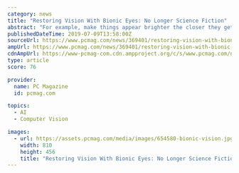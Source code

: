 ```yaml
---
category: news
title: "Restoring Vision With Bionic Eyes: No Longer Science Fiction"
abstract: "For example, make things appear brighter the closer they get, use computer vision to mark safe paths and combine it with GPS to give visual directions, warn users of impending dangers in their immediate surroundings, or even extend the range of \"visible ..."
publishedDateTime: 2019-07-09T13:58:00Z
sourceUrl: https://www.pcmag.com/news/369401/restoring-vision-with-bionic-eyes-no-longer-science-fiction
ampUrl: https://www.pcmag.com/news/369401/restoring-vision-with-bionic-eyes-no-longer-science-fiction?amp=1
cdnAmpUrl: https://www-pcmag-com.cdn.ampproject.org/c/s/www.pcmag.com/news/369401/restoring-vision-with-bionic-eyes-no-longer-science-fiction?amp=1
type: article
score: 76

provider:
  name: PC Magazine
  id: pcmag.com

topics:
  - AI
  - Computer Vision

images:
  - url: https://assets.pcmag.com/media/images/654580-bionic-vision.jpg?thumb=y&width=810&height=456
    width: 810
    height: 456
    title: "Restoring Vision With Bionic Eyes: No Longer Science Fiction"
---
```

